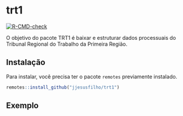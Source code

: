 
<!-- README.md is generated from README.Rmd. Please edit that file -->

# trt1

<!-- badges: start -->

[![R-CMD-check](https://github.com/jjesusfilho/trt1/workflows/R-CMD-check/badge.svg)](https://github.com/jjesusfilho/trt1/actions)
<!-- badges: end -->

O objetivo do pacote TRT1 é baixar e estruturar dados processuais do
Tribunal Regional do Trabalho da Primeira Região.

## Instalação

Para instalar, você precisa ter o pacote `remotes` previamente
instalado.

``` r
remotes::install_github("jjesusfilho/trt1")
```

## Exemplo
